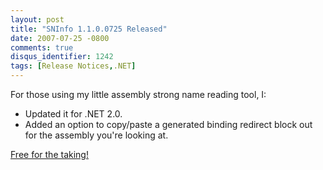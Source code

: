 ```yaml
---
layout: post
title: "SNInfo 1.1.0.0725 Released"
date: 2007-07-25 -0800
comments: true
disqus_identifier: 1242
tags: [Release Notices,.NET]
---
```

For those using my little assembly strong name reading tool, I:

-   Updated it for .NET 2.0.
-   Added an option to copy/paste a generated binding redirect block out
    for the assembly you're looking at.

[Free for the
taking!](http://paraesthesia.com/archive/2005/02/07/sninfo---strong-naming-info-for-.net-assemblies.aspx)


